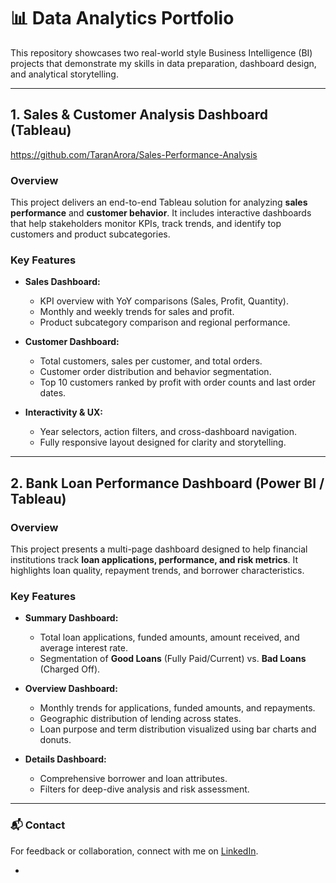 # 📊 Data Analytics Portfolio

This repository showcases two real-world style Business Intelligence (BI) projects that demonstrate my skills in data preparation, dashboard design, and analytical storytelling.

---

## 1. Sales & Customer Analysis Dashboard (Tableau)

https://github.com/TaranArora/Sales-Performance-Analysis

### Overview
This project delivers an end-to-end Tableau solution for analyzing **sales performance** and **customer behavior**. It includes interactive dashboards that help stakeholders monitor KPIs, track trends, and identify top customers and product subcategories.

### Key Features
- **Sales Dashboard:**  
  - KPI overview with YoY comparisons (Sales, Profit, Quantity).  
  - Monthly and weekly trends for sales and profit.  
  - Product subcategory comparison and regional performance.  

- **Customer Dashboard:**  
  - Total customers, sales per customer, and total orders.  
  - Customer order distribution and behavior segmentation.  
  - Top 10 customers ranked by profit with order counts and last order dates.  

- **Interactivity & UX:**  
  - Year selectors, action filters, and cross-dashboard navigation.  
  - Fully responsive layout designed for clarity and storytelling.

---

## 2. Bank Loan Performance Dashboard (Power BI / Tableau)


### Overview
This project presents a multi-page dashboard designed to help financial institutions track **loan applications, performance, and risk metrics**. It highlights loan quality, repayment trends, and borrower characteristics.

### Key Features
- **Summary Dashboard:**  
  - Total loan applications, funded amounts, amount received, and average interest rate.  
  - Segmentation of **Good Loans** (Fully Paid/Current) vs. **Bad Loans** (Charged Off).  

- **Overview Dashboard:**  
  - Monthly trends for applications, funded amounts, and repayments.  
  - Geographic distribution of lending across states.  
  - Loan purpose and term distribution visualized using bar charts and donuts.  

- **Details Dashboard:**  
  - Comprehensive borrower and loan attributes.  
  - Filters for deep-dive analysis and risk assessment.  

---

### 📬 Contact
For feedback or collaboration, connect with me on [LinkedIn](https://www.linkedin.com/in/taran--arora/).

-
